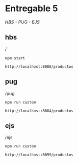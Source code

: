 # Entregable 5

_HBS - PUG - EJS_

## hbs 
/

```
npm start
```

```
http://localhost:8088/productos
```

## pug 
/pug

```
npm run custom
```

```
http://localhost:8084/productos
```

## ejs 
/ejs

```
npm run custom
```

```
http://localhost:8099/productos
```